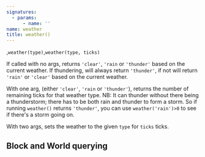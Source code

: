 ```yaml
---
signatures:
  - params:
      - name: ''
name: weather
title: weather()
---
```



,`weather(type)`,`weather(type, ticks)`

If called with no args, returns `'clear'`, `'rain` or `'thunder'` based on the
current weather. If thundering, will always return `'thunder'`, if not will
return `'rain'` or `'clear'` based on the current weather.

With one arg, (either `'clear'`, `'rain` or `'thunder'`), returns the number of
remaining ticks for that weather type. NB: It can thunder without there being a
thunderstorm; there has to be both rain and thunder to form a storm. So if
running `weather()` returns `'thunder'`, you can use `weather('rain')>0` to see
if there's a storm going on.

With two args, sets the weather to the given `type` for `ticks` ticks.

## Block and World querying
